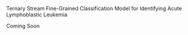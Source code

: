Ternary Stream Fine-Grained Classification Model for Identifying Acute Lymphoblastic Leukemia

Coming Soon